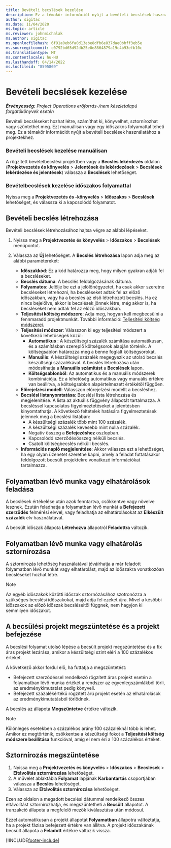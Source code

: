 ```yaml
---
title: Bevételi becslések kezelése
description: Ez a témakör információt nyújt a bevételi becslések használatához a projektekhez.
author: sigitac
ms.date: 11/04/2020
ms.topic: article
ms.reviewer: johnmichalak
ms.author: sigitac
ms.openlocfilehash: 6f91a0eb6fa0d13ebe8dfb6e837dae0bbff3eb5e
ms.sourcegitcommit: c0792bd65d92db25e0e8864879a19c4b93efb10c
ms.translationtype: MT
ms.contentlocale: hu-HU
ms.lasthandoff: 04/14/2022
ms.locfileid: "8595869"
---
```

# <a name="manage-revenue-estimates"></a>Bevételi becslések kezelése

_**Érvényesség:** Project Operations erőforrás-/nem készletalapú forgatókönyvek esetén_

Bevételi becsléseket hozhat létre, számíthat ki, könyvelhet, sztornírozhat vagy szűntethet meg. Ezt manuálisan vagy egy időszakos folyamattal teheti meg. Ez a témakör információt nyújt a bevételi becslések használatához a projektekhez.

### <a name="manage-revenue-estimates-manually"></a>Bevételi becslések kezelése manuálisan

A rögzített bevételbecslési projektben vagy a **Becslés lekérdezés** oldalon (**Projektvezetés és könyvelés** > **Jelentések és lekérdezések** > **Becslések lekérdezése és jelentések**) válassza a **Becslések** lehetőséget.

### <a name="manage-revenue-estimates-using-a-periodic-process"></a>Bevételbecslések kezelése időszakos folyamattal

Nyissa meg a **Projektvezetés és -könyvelés** > **Időszakos** > **Becslések** lehetőséget, és válassza ki a kapcsolódó folyamatot.

## <a name="create-a-revenue-estimate"></a>Bevételi becslés létrehozása

Bevételi becslések létrehozásához hajtsa végre az alábbi lépéseket. 

1. Nyissa meg a **Projektvezetés és könyvelés** > **Időszakos** > **Becslések** menüpontot.
2. Válassza az **Új** lehetőséget. A **Becslés létrehozása** lapon adja meg az alábbi paramétereket:

   - **Időszakkód**: Ez a kód határozza meg, hogy milyen gyakran adják fel a becsléseket.
   - **Becslés dátuma**: A becslés feldolgozásának dátuma.
   - **Folyamatos**: Jelölje be ezt a jelölőnégyzetet, ha csak akkor szeretne becsléseket létrehozni, ha becsléseket adtak fel az előző időszakban, vagy ha a becslés az első létrehozott becslés. Ha ez nincs bejelölve, akkor is becslések jönnek létre, még akkor is, ha becsléseket nem adtak fel az előző időszakban.
   - **Teljesítési költség módszere**: Adja meg, hogyan kell megbecsülni a fennmaradó projektmunkát. További információ: [Teljesítési költség módszerei](cost-complete-methods.md).
   - **Teljesítési módszer**: Válasszon ki egy teljesítési módszert a következő lehetőségek közül:
     - **Automatikus** : A készültségi százalék számítása automatikusan, és a számításban szereplő költségsorok alapján történik. A költségsablon határozza meg a benne foglalt költségsorokat.
     - **Manuális**: A készültségi százalék megegyezik az utolsó becslés készültségi százalékával. A becslés létrehozása után módosíthatja a **Manuális számítást** a **Becslések** lapon.
     - **Költségsablonból**: Az automatikus és a manuális módszerek kombinációja. Ez a lehetőség automatikus vagy manuális értékre van beállítva, a költségsablon alapértelmezett értékétől függően.
   - **Előrejelzési modell**: Válasszon előrejelzési modellt a becsléshez.
   - **Becslési listanyomtatása**: Becslési lista létrehozása és megjelenítése. A lista az aktuális függvény állapotát tartalmazza. A becsléssel kapcsolatos figyelmeztetéseket a jelentésben kinyomtathatja. A következő feltételek hatására figyelmeztetések jelennek meg a becslési listában:
     - A készültségi százalék több mint 100 százalék.
     - A készültségi százalék kevesebb mint nulla százalék.
     - Negatív összeg a **Befejezéshez** oszlopban.
     - Kapcsolódó szerződésösszeg nélküli becslés.
     - Csatolt költségbecslés nélküli becslés.
   - **Információs napló megjelenítése**: Akkor válassza ezt a lehetőséget, ha egy olyan üzenetet szeretne kapni, amely a feladat futtatásakor feldolgozott becsült projektekre vonatkozó információkat tartalmazza.


## <a name="post-wip-or-accruals"></a>Folyamatban lévő munka vagy elhatárolások feladása

A becslések értékelése után azok fenntartva, csökkentve vagy növelve lesznek. Ezután feladhatja a folyamatban lévő munkát a **Befejezett szerződés** felmérési elvvel, vagy feladhatja az elhatárolásokat az **Elkészült százalék** elv használatával.
  
A becsült időszak állapota **Létrehozva** állapotról **Feladottra** változik.

## <a name="reverse-wip-or-accruals"></a>Folyamatban lévő munka vagy elhatárolás sztornírozása

A sztornírozás lehetőség használatával jóváírhatja a már feladott folyamatban lévő munkát vagy elhatárolást, majd az időszakra vonatkozóan becsléseket hozhat létre.

> [!NOTE]
> Az egyéb időszakok közötti időszak sztornózásához szotronózza a szükséges becslési időszakokat, majd adja fel ezeket újra. Mivel a későbbi időszakok az előző időszak becsléseitől függnek, nem hagyjon ki semmilyen időszakot.

## <a name="eliminate-the-estimate-project-and-finish-the-project"></a>A becsülési projekt megszüntetése és a projekt befejezése

A becslési folyamat utolsó lépése a becsült projekt megszüntetése és a fix áras projekt lezárása, amikor a készültségi szint eléri a 100 százalékos értéket.

A következő akkor fordul elő, ha futtatja a megszüntetést:

- Befejezett szerződéssel rendelkező rögzített áras projekt esetén a folyamatban lévő munka értékét a rendszer az egyenlegszámlákból törli, az eredménykimutatást pedig könyveli.
- Befejezett százalékértékű rögzített árú projekt esetén az elhatárolások az eredménykimutatásból törlődnek.

A becslés az állapota **Megszüntetve** értékre változik.

> [!NOTE]
> Különleges esetekben a százalékos arány 100 százaléknál több is lehet. Amikor ez megtörténik, csökkentse a készültségi fokot a **Teljesítési költség módszere beállítása** funkcióval, amíg el nem éri a 100 százalékos értéket.

## <a name="reverse-elimination"></a>Sztornírozás megszüntetése

1. Nyissa meg a **Projektvezetés és könyvelés** > **Időszakos** > **Becslések** > **Eltávolítás sztornírozása** lehetőséget. 
2. A művelet ablaktábla **Folyamat** lapjának **Karbantartás** csoportjában válassza a **Becslés** lehetőséget. 
3. Válassza az **Eltávolítás sztornírozása** lehetőséget.

Ezen az oldalon a megadott becslési dátummal rendelkező összes eltávolítást sztornírozhatja, és megszüntetheti a **Becsült** állapotot. A tranzakció állapota a megfelelő mezők kiválasztása után módosul.

Ezzel automatikusan a projekt állapotát **Folyamatban** állapotra változtatja, ha a projekt fázisa befejezett értékre van állítva. A projekt időszakának becsült állapota a **Feladott** értékre változik vissza.


[!INCLUDE[footer-include](../includes/footer-banner.md)]